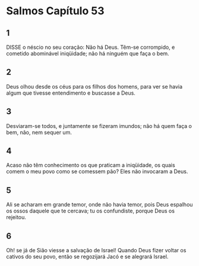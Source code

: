 # Salmos Capítulo 53

## 1
DISSE o néscio no seu coração: Não há Deus. Têm-se corrompido, e cometido abominável iniqüidade; não há ninguém que faça o bem.

## 2
Deus olhou desde os céus para os filhos dos homens, para ver se havia algum que tivesse entendimento e buscasse a Deus.

## 3
Desviaram-se todos, e juntamente se fizeram imundos; não há quem faça o bem, não, nem sequer um.

## 4
Acaso não têm conhecimento os que praticam a iniqüidade, os quais comem o meu povo como se comessem pão? Eles não invocaram a Deus.

## 5
Ali se acharam em grande temor, onde não havia temor, pois Deus espalhou os ossos daquele que te cercava; tu os confundiste, porque Deus os rejeitou.

## 6
Oh! se já de Sião viesse a salvação de Israel! Quando Deus fizer voltar os cativos do seu povo, então se regozijará Jacó e se alegrará Israel.


